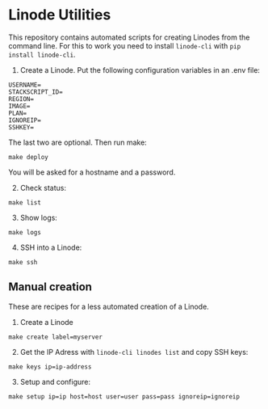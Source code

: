 # Linode Utilities

This repository contains automated scripts for creating Linodes from the command line. For this to work you need to install `linode-cli` with `pip install linode-cli`.

1. Create a Linode. Put the following configuration variables in an .env file:
```
USERNAME=
STACKSCRIPT_ID=
REGION=
IMAGE=
PLAN=
IGNOREIP=
SSHKEY=
```
The last two are optional. Then run make:
```
make deploy
```
You will be asked for a hostname and a password.

2. Check status:
```
make list
```

3. Show logs:
```
make logs
```

4. SSH into a Linode:
```
make ssh
```


## Manual creation

These are recipes for a less automated creation of a Linode.

1. Create a Linode
```
make create label=myserver
```

2. Get the IP Adress with `linode-cli linodes list` and copy SSH keys:
```
make keys ip=ip-address
```

3. Setup and configure:
```
make setup ip=ip host=host user=user pass=pass ignoreip=ignoreip
```
